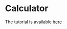 # Calculator 

The tutorial is available [here](https://medium.com/@adeshg7/vuejs-golang-a-rare-combination-53538b6fb918)
